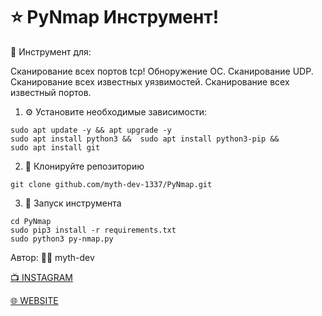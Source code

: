# ⭐️ PyNmap Инструмент!



🔧 Инструмент для:

  Сканирование всех портов tcp!
  Обноружение ОС.
  Сканирование UDP.
  Сканирование всех известных уязвимостей.
  Сканирование всех известный портов.


1. ⚙️ Установите необходимые зависимости:
```
sudo apt update -y && apt upgrade -y
sudo apt install python3 &&  sudo apt install python3-pip &&
sudo apt install git
```
2. 📁 Клонируйте репозиторию
```
git clone github.com/myth-dev-1337/PyNmap.git
```
3. 📝 Запуск инструмента
```
cd PyNmap
sudo pip3 install -r requirements.txt
sudo python3 py-nmap.py
```
Автор: 👨‍💻 myth-dev

<a href="https://www.instagram.com/hackingworld_d/" target="_blank">📺 INSTAGRAM</a>


<a href="https://mython.uz/" target="_blank">🌐 WEBSITE</a>
